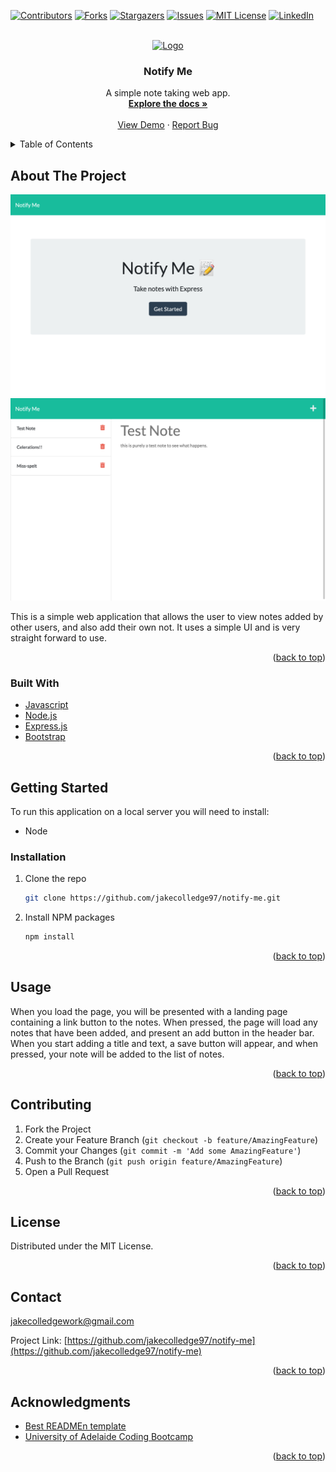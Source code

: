<div id="top"></div>
<!--
*** Thanks for checking out the Best-README-Template. If you have a suggestion
*** that would make this better, please fork the repo and create a pull request
*** or simply open an issue with the tag "enhancement".
*** Don't forget to give the project a star!
*** Thanks again! Now go create something AMAZING! :D
-->



<!-- PROJECT SHIELDS -->
<!--
*** I'm using markdown "reference style" links for readability.
*** Reference links are enclosed in brackets [ ] instead of parentheses ( ).
*** See the bottom of this document for the declaration of the reference variables
*** for contributors-url, forks-url, etc. This is an optional, concise syntax you may use.
*** https://www.markdownguide.org/basic-syntax/#reference-style-links
-->
[![Contributors][contributors-shield]][contributors-url]
[![Forks][forks-shield]][forks-url]
[![Stargazers][stars-shield]][stars-url]
[![Issues][issues-shield]][issues-url]
[![MIT License][license-shield]][license-url]
[![LinkedIn][linkedin-shield]][linkedin-url]



<!-- PROJECT LOGO -->
<br />
<div align="center">
  <a href="https://github.com/jakecolledge97/notify-me">
    <img src="https://emojipedia-us.s3.dualstack.us-west-1.amazonaws.com/thumbs/240/apple/285/memo_1f4dd.png" alt="Logo" width="80" height="80">
  </a>

<h3 align="center">Notify Me</h3>

  <p align="center">
    A simple note taking web app.
    <br />
    <a href="https://github.com/jakecolledge97/notify-me"><strong>Explore the docs »</strong></a>
    <br />
    <br />
    <a href="https://notify-me-adel-uni.herokuapp.com/">View Demo</a>
    ·
    <a href="https://github.com/jakecolledge97/notify-me/issues">Report Bug</a>
  </p>
</div>



<!-- TABLE OF CONTENTS -->
<details>
  <summary>Table of Contents</summary>
  <ol>
    <li>
      <a href="#about-the-project">About The Project</a>
      <ul>
        <li><a href="#built-with">Built With</a></li>
      </ul>
    </li>
    <li>
      <a href="#getting-started">Getting Started</a>
      <ul>
        <li><a href="#installation">Installation</a></li>
      </ul>
    </li>
    <li><a href="#usage">Usage</a></li>
    <li><a href="#contributing">Contributing</a></li>
    <li><a href="#license">License</a></li>
    <li><a href="#contact">Contact</a></li>
    <li><a href="#acknowledgments">Acknowledgments</a></li>
  </ol>
</details>



<!-- ABOUT THE PROJECT -->
## About The Project

![Notify Me Screen Shot](/Assets/notify-me-screenshot.png)
![Notify Me Screen Shot](/Assets/notify-me-notes-screenshot.png)

This is a simple web application that allows the user to view notes added by other users, and also add their own not. It uses a simple UI and is very straight forward to use.

<p align="right">(<a href="#top">back to top</a>)</p>



### Built With

* [Javascript](https://www.javascript.com/)
* [Node.js](https://nextjs.org/)
* [Express.js](https://expressjs.com/)
* [Bootstrap](https://getbootstrap.com/)

<p align="right">(<a href="#top">back to top</a>)</p>



<!-- GETTING STARTED -->
## Getting Started

To run this application on a local server you will need to install:
* Node


### Installation

1. Clone the repo
   ```sh
   git clone https://github.com/jakecolledge97/notify-me.git
   ```
3. Install NPM packages
   ```sh
   npm install
   ```

<p align="right">(<a href="#top">back to top</a>)</p>

<!-- USAGE EXAMPLES -->
## Usage

When you load the page, you will be presented with a landing page containing a link button to the notes. When pressed, the page will load any notes that have been added, and present an add button in the header bar. When you start adding a title and text, a save button will appear, and when pressed, your note will be added to the list of notes.

<p align="right">(<a href="#top">back to top</a>)</p>

<!-- CONTRIBUTING -->
## Contributing


1. Fork the Project
2. Create your Feature Branch (`git checkout -b feature/AmazingFeature`)
3. Commit your Changes (`git commit -m 'Add some AmazingFeature'`)
4. Push to the Branch (`git push origin feature/AmazingFeature`)
5. Open a Pull Request

<p align="right">(<a href="#top">back to top</a>)</p>



<!-- LICENSE -->
## License

Distributed under the MIT License.
<p align="right">(<a href="#top">back to top</a>)</p>



<!-- CONTACT -->
## Contact

 jakecolledgework@gmail.com

Project Link: [https://github.com/jakecolledge97/notify-me](https://github.com/jakecolledge97/notify-me)

<p align="right">(<a href="#top">back to top</a>)</p>



<!-- ACKNOWLEDGMENTS -->
## Acknowledgments

* [Best READMEn template](https://github.com/othneildrew/Best-README-Template/blob/master/BLANK_README.md)
* [University of Adelaide Coding Bootcamp](https://bootcamps.adelaide.edu.au/)

<p align="right">(<a href="#top">back to top</a>)</p>



<!-- MARKDOWN LINKS & IMAGES -->
<!-- https://www.markdownguide.org/basic-syntax/#reference-style-links -->
[contributors-shield]: https://img.shields.io/github/contributors/jakecolledge97/notify-me.svg?style=for-the-badge
[contributors-url]: https://github.com/jakecolledge97/notify-me/graphs/contributors
[forks-shield]: https://img.shields.io/github/forks/jakecolledge97/notify-me.svg?style=for-the-badge
[forks-url]: https://github.com/jakecolledge97/notify-me/network/members
[stars-shield]: https://img.shields.io/github/stars/jakecolledge97/notify-me.svg?style=for-the-badge
[stars-url]: https://github.com/jakecolledge97/notify-me/stargazers
[issues-shield]: https://img.shields.io/github/issues/jakecolledge97/notify-me.svg?style=for-the-badge
[issues-url]: https://github.com/jakecolledge97/notify-me/issues
[license-shield]: https://img.shields.io/github/license/jakecolledge97/notify-me.svg?style=for-the-badge
[license-url]: https://opensource.org/licenses/MIT
[linkedin-shield]: https://img.shields.io/badge/-LinkedIn-black.svg?style=for-the-badge&logo=linkedin&colorB=555
[linkedin-url]: https://linkedin.com/in/jake-colledge-462986223
[product-screenshot]: images/screenshot.png
